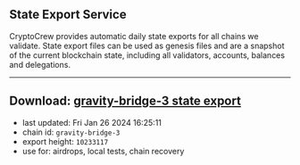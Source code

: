 ## State Export Service
CryptoCrew provides automatic daily state exports for all chains we validate. State export files can be used as genesis files and are a snapshot of the current blockchain state, including all validators, accounts, balances and delegations.

---
**Download: [gravity-bridge-3 state export](https://dl.ccvalidators.com/SERVICE/gravitybridge/gravity-bridge-3_export_10233117.json)**
---

- last updated: Fri Jan 26 2024 16:25:11
- chain id: `gravity-bridge-3`
- export height: `10233117`
- use for: airdrops, local tests, chain recovery
